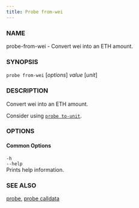```yaml
---
title: Probe from-wei
---
```


### NAME

probe-from-wei - Convert wei into an ETH amount.

### SYNOPSIS

`probe from-wei` [*options*] _value_ [*unit*]

### DESCRIPTION

Convert wei into an ETH amount.

Consider using [`probe to-unit`](./probe-to-unit.md).

### OPTIONS

#### Common Options

`-h`  
`--help`  
Prints help information.

### SEE ALSO

[probe](./probe.md), [probe calldata](./probe-to-unit.md)
